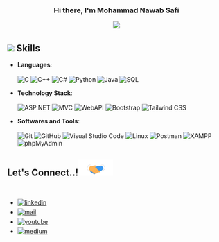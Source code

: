 ### <p align="center"><b>Hi there, I'm Mohammad Nawab Safi</b></p>

<p align="center">
  <a href="https://github.com/DenverCoder1/readme-typing-svg"><img src="https://readme-typing-svg.herokuapp.com?font=Time+New+Roman&color=cyan&size=25&center=true&vCenter=true&width=600&height=30&lines=Crafting+Web+Solutions;Computer+Science+Student,;Active+Learner/Researcher,;Love+to+learn+new+stuffs..<3"></a>
</p>

## <img src="https://media2.giphy.com/media/QssGEmpkyEOhBCb7e1/giphy.gif?cid=ecf05e47a0n3gi1bfqntqmob8g9aid1oyj2wr3ds3mg700bl&rid=giphy.gif" width ="25"><b> Skills</b>

<p align="center">

- **Languages**:<br><br>
![C](https://img.shields.io/badge/C%20-%232370ED.svg?style=for-the-badge&logo=c&logoColor=white)
![C++](https://img.shields.io/badge/C++%20-%2300599C.svg?style=for-the-badge&logo=c%2B%2B&logoColor=white)
![C#](https://img.shields.io/badge/C%23-%23239120.svg?style=for-the-badge&logo=c-sharp&logoColor=white)
![Python](https://img.shields.io/badge/Python%20-%2314354C.svg?style=for-the-badge&logo=python&logoColor=white)
![Java](https://img.shields.io/badge/Java-%23ED8B00.svg?style=for-the-badge&logo=java&logoColor=white)
![SQL](https://img.shields.io/badge/SQL%20-%23000000.svg?style=for-the-badge&logo=sql&logoColor=white)

- **Technology Stack**:<br><br>
![ASP.NET](https://img.shields.io/badge/ASP.NET-%231572B6.svg?style=for-the-badge&logo=.net&logoColor=white)
![MVC](https://img.shields.io/badge/MVC-%23000000.svg?style=for-the-badge&logo=.net&logoColor=white)
![WebAPI](https://img.shields.io/badge/WebAPI-%23000000.svg?style=for-the-badge&logo=.net&logoColor=white)
![Bootstrap](https://img.shields.io/badge/Bootstrap%205-%23563D7C.svg?style=for-the-badge&logo=bootstrap&logoColor=white)
![Tailwind CSS](https://img.shields.io/badge/Tailwind%20CSS-%2338B2AC.svg?style=for-the-badge&logo=tailwind-css&logoColor=white)

- **Softwares and Tools**:<br><br>
![Git](https://img.shields.io/badge/git-%23F05033.svg?style=for-the-badge&logo=git&logoColor=white)
![GitHub](https://img.shields.io/badge/github-%23121011.svg?style=for-the-badge&logo=github&logoColor=white)
![Visual Studio Code](https://img.shields.io/badge/Visual%20Studio%20Code-0078d7.svg?style=for-the-badge&logo=visual-studio-code&logoColor=white)
![Linux](https://img.shields.io/badge/Linux-FCC624?style=for-the-badge&logo=linux&logoColor=black)
![Postman](https://img.shields.io/badge/Postman-FF6C37?style=for-the-badge&logo=postman&logoColor=white)
![XAMPP](https://img.shields.io/badge/XAMPP-F37623?style=for-the-badge&logo=xampp&logoColor=white)
![phpMyAdmin](https://img.shields.io/badge/phpMyAdmin-00648B?style=for-the-badge&logo=php&logoColor=white)
</p>

## <b> Let's Connect..!</b><img src="https://github.com/0xAbdulKhalid/0xAbdulKhalid/raw/main/assets/mdImages/handshake.gif" width ="80">
<br>
<div align='left'>
  <ul>
    <li>
      <a href="https://www.linkedin.com/in/nawabsafi" target="_blank">
        <img src="https://img.shields.io/badge/linkedin-%20nawabsafi%20-%2300acee.svg?color=405DE6&style=for-the-badge&logo=linkedin&logoColor=white" alt="linkedin" style="margin-bottom: 5px;"/>
      </a>
    </li>
    <li>
      <a href="mailto:nawab.safi61@gmail.com" target="_blank">
        <img src="https://img.shields.io/badge/gmail-%20nawab.safi61%20-%23EA4335.svg?style=for-the-badge&logo=gmail&logoColor=white" alt="mail" style="margin-bottom: 5px;" />
      </a>
    </li>
    <li>
      <a href="https://www.youtube.com/channel/UC28ilRUOuANWh_vMr6yqeCA" target="_blank">
        <img src="https://img.shields.io/badge/noumanyousaf703-%23FF0000.svg?style=for-the-badge&logo=youtube&logoColor=white" alt="youtube" style="margin-bottom: 5px;" />
      </a>
    </li>
    <li>
      <a href="https://medium.com/@noumanyousaf1050" target="_blank">
        <img src="https://img.shields.io/badge/medium-%40noumanyousaf1050-%23121011.svg?style=for-the-badge&logo=medium&logoColor=black" alt="medium" style="margin-bottom: 5px;" />
      </a>
    </li>
  </ul>
</div>
